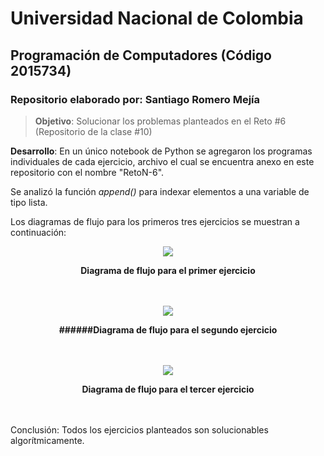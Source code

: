 # **Universidad Nacional de Colombia**
## **Programación de Computadores (Código 2015734)**
### **Repositorio elaborado por**: Santiago Romero Mejía

>**Objetivo**: Solucionar los problemas planteados en el Reto #6 (Repositorio de la clase #10)

**Desarrollo**: En un único notebook de Python se agregaron los programas individuales de cada ejercicio, archivo el cual se encuentra anexo en este repositorio con el nombre "RetoN-6".

Se analizó la función _append()_ para indexar elementos a una variable de tipo lista.

Los diagramas de flujo para los primeros tres ejercicios se muestran a continuación:

[<div align="center">![](https://i.postimg.cc/tCjfTDbQ/Diagrama-de-flujo-Diagrama-de-flujo-4.png)</div>](https://postimg.cc/ThtQNVhC)

<div align="center"><strong> Diagrama de flujo para el primer ejercicio </div></strong>
<br></br>
  
[<div align="center">![](https://i.postimg.cc/dVGFhDkD/Diagrama-de-flujo-Diagrama-de-flujo-1.png)</div>](https://postimg.cc/gxcQ5zKP)

<div align="center"><strong> ######Diagrama de flujo para el segundo ejercicio </div></strong>
<br></br>

[<div align="center">![](https://i.postimg.cc/43ZgVZVP/Diagrama-de-flujo-Diagrama-de-flujo-2.png)</div>](https://postimg.cc/gxMQbCML)

<div align="center"><strong> Diagrama de flujo para el tercer ejercicio </div></strong>
<br></br>

Conclusión: Todos los ejercicios planteados son solucionables algorítmicamente.
